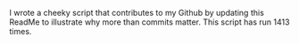 I wrote a cheeky script that contributes to my Github by updating this ReadMe to illustrate why more than commits matter. This script has run 1413 times.